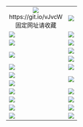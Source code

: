 <table>
  <tr></tr>
  <tr>
    <td align=center><img src="https://d16kuypp6iwp7t.cloudfront.net/Up/oGate.jpg" />
      <br>https://git.io/vJvcW<br>固定网址请收藏</td>
    <td align=center><img src="https://d16kuypp6iwp7t.cloudfront.net/Up/0WMEW.jpg" /></td>
  </tr>
  <tr>
    <td><a href="https://d16kuypp6iwp7t.cloudfront.net" target="_blank"><img src="https://d16kuypp6iwp7t.cloudfront.net/Up/0WMDT.jpg" /></a></td>
    <td><a href="https://d16kuypp6iwp7t.cloudfront.net/oNote.aspx" target="_blank"><img src="https://d16kuypp6iwp7t.cloudfront.net/Up/0WZTT.jpg" /></a></td>
  </tr>
  <tr>
    <td><a href="https://d16kuypp6iwp7t.cloudfront.net/onUP.aspx?name=https://d146mstxox9k4x.cloudfront.net/0" target="_blank"><img src="https://d16kuypp6iwp7t.cloudfront.net/Up/0DTW.jpg"/></a></td>
    <td><a href="https://d16kuypp6iwp7t.cloudfront.net/ogST.aspx" target="_blank"><img src="https://d16kuypp6iwp7t.cloudfront.net/Up/ST.jpg"/></a></td>
  </tr>
  <tr>
    <td rowspan=2><a href="https://d16kuypp6iwp7t.cloudfront.net/ogUP.aspx?name=WJ.mp4" target="_blank"><img src="https://d16kuypp6iwp7t.cloudfront.net/Up/WJ.jpg" /></a></td>
    <td><a href="https://d16kuypp6iwp7t.cloudfront.net/ogUP.aspx?name=DKC.mp4&count=14" target="_blank"><img src="https://d16kuypp6iwp7t.cloudfront.net/Up/DKC.jpg" /></a></td> 
  </tr>
  <tr>
    <td><a href="https://d16kuypp6iwp7t.cloudfront.net/ogUP.aspx?name=LRWS.mp4&count=6B:12,5A:10,5B:35,4A:14,4B:19,3A:10,3B:26,2A:16,2B:21,1A:23,1B:29" target="_blank"><img src="https://d16kuypp6iwp7t.cloudfront.net/Up/LRWS.jpg" /></a></td>
  </tr>
  <tr>
    <td><a href="https://d16kuypp6iwp7t.cloudfront.net/ogUP.aspx?name=WJZM.mp4&count=22" target="_blank"><img src="https://d16kuypp6iwp7t.cloudfront.net/Up/WJZM.jpg" /></a></td>
    <td><a href="https://d16kuypp6iwp7t.cloudfront.net/ogUP.aspx?name=XTFY.mp4&count=22" target="_blank"><img src="https://d16kuypp6iwp7t.cloudfront.net/Up/XTFY.jpg" /></a></td>
  </tr>
  <tr>
    <td><a href="https://d16kuypp6iwp7t.cloudfront.net/ogUP.aspx?name=JQR.mp4&count=2" target="_blank"><img src="https://d16kuypp6iwp7t.cloudfront.net/Up/JQR.jpg" /></a></td>   
    <td rowspan=2><a href="https://d16kuypp6iwp7t.cloudfront.net/ogUP.aspx?name=JP.mp4&count=9" target="_blank"><img src="https://d16kuypp6iwp7t.cloudfront.net/Up/JP.jpg" /></td>
  </tr>
  <tr>
    <td><a href="https://d16kuypp6iwp7t.cloudfront.net/ogUP.aspx?name=MTDWH.mp4&count=28" target="_blank"><img src="https://d16kuypp6iwp7t.cloudfront.net/Up/MTDWH.jpg" /></a></td>
  </tr>
  <tr>
    <td><a href="https://d16kuypp6iwp7t.cloudfront.net/ogUP.aspx?name=4SZG.mp4&count=05:12,04:20&current=05:12" target="_blank"><img src="https://d16kuypp6iwp7t.cloudfront.net/Up/4SZG0.jpg" /></a></td>
    <td><a href="https://d16kuypp6iwp7t.cloudfront.net/ogUP.aspx?name=4SDJ.mp4&count=05:32,04:52&current=05:32" target="_blank"><img src="https://d16kuypp6iwp7t.cloudfront.net/Up/4SDJ0.jpg" /></a></td>
  </tr>
  <tr>
    <td><a href="https://d16kuypp6iwp7t.cloudfront.net/ogUP.aspx?name=FG.zip" target="_blank"><img src="https://d16kuypp6iwp7t.cloudfront.net/Up/FG.jpg" /></a></td>
    <td><a href="https://d16kuypp6iwp7t.cloudfront.net/ogUP.aspx?name=FGA.apk" target="_blank"><img src="https://d16kuypp6iwp7t.cloudfront.net/Up/FGA.jpg" /></a></td>
  </tr>
  <tr>
    <td><a href="https://d16kuypp6iwp7t.cloudfront.net/ogUP.aspx?name=U.zip" target="_blank"><img src="https://d16kuypp6iwp7t.cloudfront.net/Up/U.jpg" /></a></td>
    <td><a href="https://d16kuypp6iwp7t.cloudfront.net/ogUP.aspx?name=UA.apk" target="_blank"><img src="https://d16kuypp6iwp7t.cloudfront.net/Up/UA.jpg" /></a></td>
  </tr>
  <tr>
    <td><a href="https://d16kuypp6iwp7t.cloudfront.net/ogUP.aspx?name=0iPPOTV.zip" target="_blank"><img src="https://d16kuypp6iwp7t.cloudfront.net/Up/0iPPOTV.jpg" /></a></td>
    <td><a href="https://d16kuypp6iwp7t.cloudfront.net/ogUP.aspx?name=0iNTD.apk" target="_blank"><img src="https://d16kuypp6iwp7t.cloudfront.net/Up/0iNTD.jpg" /></a></td>
  </tr>
</table>

